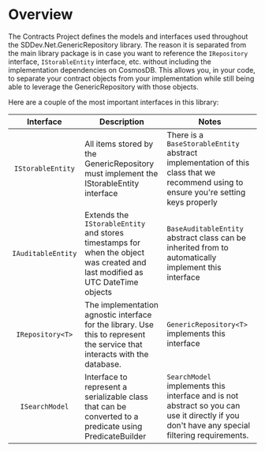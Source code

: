 # Overview
The Contracts Project defines the models and interfaces used throughout the SDDev.Net.GenericRepository library. The reason it is separated from the main library package is in case you want to reference the `IRepository` interface, `IStorableEntity` interface, etc. without including the implementation dependencies on CosmosDB. This allows you, in your code, to separate your contract objects from your implementation while still being able to leverage the GenericRepository with those objects.

Here are a couple of the most important interfaces in this library: 

|Interface | Description | Notes |
|:--------:| ----------- | ------ |
| `IStorableEntity` | All items stored by the GenericRepository must implement the IStorableEntity interface | There is a `BaseStorableEntity` abstract implementation of this class that we recommend using to ensure you're setting keys properly |
| `IAuditableEntity` | Extends the `IStorableEntity` and stores timestamps for when the object was created and last modified as UTC DateTime objects | `BaseAuditableEntity` abstract class can be inherited from to automatically implement this interface |
| `IRepository<T>` | The implementation agnostic interface for the library. Use this to represent the service that interacts with the database. | `GenericRepository<T>` implements this interface 
| `ISearchModel` | Interface to represent a serializable class that can be converted to a predicate using PredicateBuilder | `SearchModel` implements this interface and is not abstract so you can use it directly if you don't have any special filtering requirements.